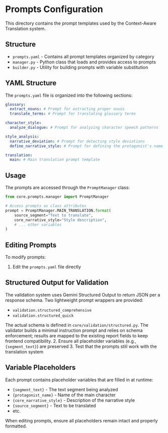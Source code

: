 # Prompts Configuration

This directory contains the prompt templates used by the Context-Aware Translation system.

## Structure

- `prompts.yaml` - Contains all prompt templates organized by category
- `manager.py` - Python class that loads and provides access to prompts
- `builder.py` - Utility for building prompts with variable substitution

## YAML Structure

The `prompts.yaml` file is organized into the following sections:

```yaml
glossary:
  extract_nouns: # Prompt for extracting proper nouns
  translate_terms: # Prompt for translating glossary terms

character_style:
  analyze_dialogue: # Prompt for analyzing character speech patterns

style_analysis:
  narrative_deviation: # Prompt for detecting style deviations
  define_narrative_style: # Prompt for defining the protagonist's name and the core narrative style

translation:
  main: # Main translation prompt template
```

## Usage

The prompts are accessed through the `PromptManager` class:

```python
from core.prompts.manager import PromptManager

# Access prompts as class attributes
prompt = PromptManager.MAIN_TRANSLATION.format(
    source_segment="Text to translate",
    core_narrative_style="Style description",
    # ... other variables
)
```

## Editing Prompts

To modify prompts:

1. Edit the `prompts.yaml` file directly

## Structured Output for Validation

The validation system uses Gemini Structured Output to return JSON per a response schema. Two lightweight prompt wrappers are provided:

- `validation.structured_comprehensive`
- `validation.structured_quick`

The actual schema is defined in `core/validation/structured.py`. The validator builds a minimal instruction prompt and relies on schema enforcement; results are mapped to the existing report fields to keep frontend compatibility.
2. Ensure all placeholder variables (e.g., `{segment_text}`) are preserved
3. Test that the prompts still work with the translation system

## Variable Placeholders

Each prompt contains placeholder variables that are filled in at runtime:

- `{segment_text}` - The text segment being analyzed
- `{protagonist_name}` - Name of the main character
- `{core_narrative_style}` - Description of the narrative style
- `{source_segment}` - Text to be translated
- etc.

When editing prompts, ensure all placeholders remain intact and properly formatted.